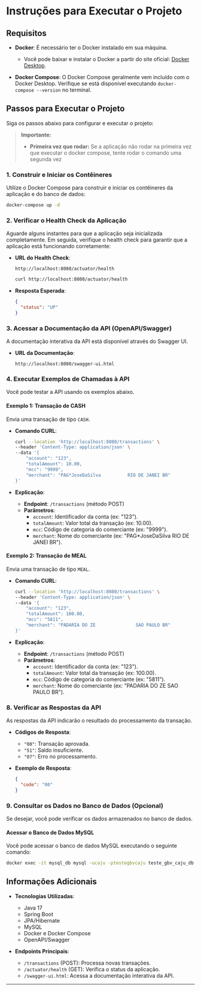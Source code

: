 # Instruções para Executar o Projeto

## Requisitos

- **Docker**: É necessário ter o Docker instalado em sua máquina.
  - Você pode baixar e instalar o Docker a partir do site oficial: [Docker Desktop](https://www.docker.com/products/docker-desktop).

- **Docker Compose**: O Docker Compose geralmente vem incluído com o Docker Desktop. Verifique se está disponível executando `docker-compose --version` no terminal.

## Passos para Executar o Projeto

Siga os passos abaixo para configurar e executar o projeto:

> **Importante:**
>
> - **Primeira vez que rodar:** Se a aplicação não rodar na primeira vez que executar o docker compose, tente rodar o comando uma segunda vez


### 1. Construir e Iniciar os Contêineres

Utilize o Docker Compose para construir e iniciar os contêineres da aplicação e do banco de dados:

```bash
docker-compose up -d
```

### 2. Verificar o Health Check da Aplicação

Aguarde alguns instantes para que a aplicação seja inicializada completamente. Em seguida, verifique o health check para garantir que a aplicação está funcionando corretamente:

- **URL do Health Check**:

  ```
  http://localhost:8080/actuator/health
  ```

  ```bash
  curl http://localhost:8080/actuator/health
  ```

- **Resposta Esperada**:

  ```json
  {
    "status": "UP"
  }
  ```

### 3. Acessar a Documentação da API (OpenAPI/Swagger)

A documentação interativa da API está disponível através do Swagger UI.

- **URL da Documentação**:

  ```
  http://localhost:8080/swagger-ui.html
  ```


### 4. Executar Exemplos de Chamadas à API

Você pode testar a API usando os exemplos abaixo.

#### Exemplo 1: Transação de CASH

Envia uma transação de tipo `CASH`.

- **Comando CURL**:

  ```bash
  curl --location 'http://localhost:8080/transactions' \
  --header 'Content-Type: application/json' \
  --data '{
      "account": "123",
      "totalAmount": 10.00,
      "mcc": "9999",
      "merchant": "PAG*JoseDaSilva          RIO DE JANEI BR"
  }'
  ```

- **Explicação**:

  - **Endpoint**: `/transactions` (método POST)
  - **Parâmetros**:
    - `account`: Identificador da conta (ex: "123").
    - `totalAmount`: Valor total da transação (ex: 10.00).
    - `mcc`: Código de categoria do comerciante (ex: "9999").
    - `merchant`: Nome do comerciante (ex: "PAG*JoseDaSilva          RIO DE JANEI BR").

#### Exemplo 2: Transação de MEAL

Envia uma transação de tipo `MEAL`.

- **Comando CURL**:

  ```bash
  curl --location 'http://localhost:8080/transactions' \
  --header 'Content-Type: application/json' \
  --data '{
      "account": "123",
      "totalAmount": 100.00,
      "mcc": "5811",
      "merchant": "PADARIA DO ZE               SAO PAULO BR"
  }'
  ```

- **Explicação**:

  - **Endpoint**: `/transactions` (método POST)
  - **Parâmetros**:
    - `account`: Identificador da conta (ex: "123").
    - `totalAmount`: Valor total da transação (ex: 100.00).
    - `mcc`: Código de categoria do comerciante (ex: "5811").
    - `merchant`: Nome do comerciante (ex: "PADARIA DO ZE               SAO PAULO BR").

### 8. Verificar as Respostas da API

As respostas da API indicarão o resultado do processamento da transação.

- **Códigos de Resposta**:
  - `"00"`: Transação aprovada.
  - `"51"`: Saldo insuficiente.
  - `"07"`: Erro no processamento.

- **Exemplo de Resposta**:

  ```json
  {
    "code": "00"
  }
  ```

### 9. Consultar os Dados no Banco de Dados (Opcional)

Se desejar, você pode verificar os dados armazenados no banco de dados.

#### Acessar o Banco de Dados MySQL

Você pode acessar o banco de dados MySQL executando o seguinte comando:

```bash
docker exec -it mysql_db mysql -ucaju -ptestegbvcaju teste_gbv_caju_db
```

## Informações Adicionais

- **Tecnologias Utilizadas**:

  - Java 17
  - Spring Boot
  - JPA/Hibernate
  - MySQL
  - Docker e Docker Compose
  - OpenAPI/Swagger

- **Endpoints Principais**:

  - `/transactions` (POST): Processa novas transações.
  - `/actuator/health` (GET): Verifica o status da aplicação.
  - `/swagger-ui.html`: Acessa a documentação interativa da API.

---
